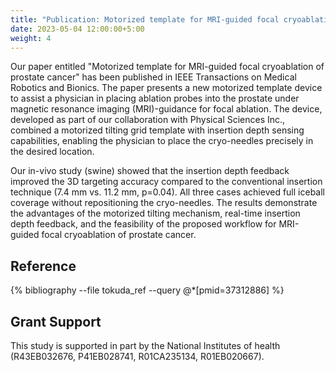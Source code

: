```yaml
---
title: "Publication: Motorized template for MRI-guided focal cryoablation of prostate cancer"
date: 2023-05-04 12:00:00+5:00
weight: 4
---
```


Our paper entitled "Motorized template for MRI-guided focal cryoablation of prostate cancer" has been
published in IEEE Transactions on Medical Robotics and Bionics. The paper presents a new motorized template
device to assist a physician in placing ablation probes into the prostate under magnetic resonance imaging (MRI)-guidance
for focal ablation. The device, developed as part of our collaboration with Physical Sciences Inc., combined
a motorized tilting grid template with insertion depth sensing capabilities, enabling the physician to place the
cryo-needles precisely in the desired location. 

Our in-vivo study (swine) showed that the insertion depth feedback improved the 3D targeting accuracy compared to the
conventional insertion technique (7.4 mm vs. 11.2 mm, p=0.04). All three cases achieved full iceball coverage without
repositioning the cryo-needles. The results demonstrate the advantages of the motorized tilting mechanism, real-time
insertion depth feedback, and the feasibility of the proposed workflow for MRI-guided focal cryoablation of prostate
cancer. 

## Reference
{% bibliography --file tokuda_ref --query @*[pmid=37312886] %}

## Grant Support
 This study is supported in part by the National Institutes of health (R43EB032676, P41EB028741, R01CA235134, R01EB020667).





